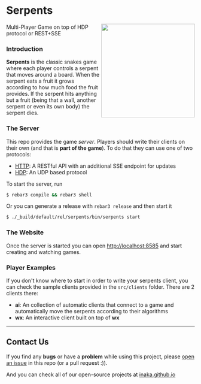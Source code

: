 # Serpents

<img src="https://s3.amazonaws.com/uploads.hipchat.com/15025/55900/VX1Hr6y6i3iVL7L/serpents.png" align="right" style="float:right" height="250px"/>

Multi-Player Game on top of HDP protocol or REST+SSE

### Introduction
**Serpents** is the classic snakes game where each player controls a serpent that moves around a board. When the serpent eats a fruit it grows according to how much food the fruit provides. If the serpent hits anything but a fruit (being that a wall, another serpent or even its own body) the serpent dies.

### The Server
This repo provides the game _server_. Players should write their clients on their own (and that is **part of the game**). To do that they can use one of two protocols:

- [HTTP](HTTP.md): A RESTful API with an additional SSE endpoint for updates
- [HDP](HDP.md): An UDP based protocol

To start the server, run
```bash
$ rebar3 compile && rebar3 shell
```

Or you can generate a release with `rebar3 release` and then start it
```bash
$ ./_build/default/rel/serpents/bin/serpents start
```

### The Website
Once the server is started you can open [http://localhost:8585](http://localhost:8585) and start creating and watching games.

### Player Examples
If you don't know where to start in order to write your serpents client, you can check the sample clients provided in the `src/clients` folder. There are 2 clients there:

* **ai**: An collection of automatic clients that connect to a game and automatically move the serpents according to their algorithms
* **wx**: An interactive client built on top of **wx**

---

## Contact Us
If you find any **bugs** or have a **problem** while using this project, please
[open an issue](https://github.com/inaka/shotgun/issues/new) in this repo
(or a pull request :)).

And you can check all of our open-source projects at
[inaka.github.io](http://inaka.github.io)
